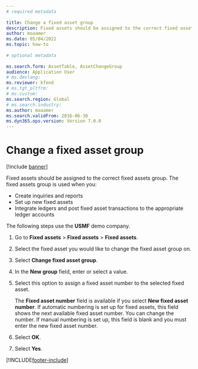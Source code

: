 ```yaml
--- 
# required metadata 
 
title: Change a fixed asset group
description: Fixed assets should be assigned to the correct fixed assets group. 
author: moaamer
ms.date: 05/04/2022
ms.topic: how-to 
 
# optional metadata 
 
ms.search.form: AssetTable, AssetChangeGroup   
audience: Application User 
# ms.devlang:  
ms.reviewer: kfend
# ms.tgt_pltfrm:  
# ms.custom:  
ms.search.region: Global
# ms.search.industry: 
ms.author: moaamer
ms.search.validFrom: 2016-06-30 
ms.dyn365.ops.version: Version 7.0.0 
---
```

# Change a fixed asset group

[!include [banner](../../includes/banner.md)]

Fixed assets should be assigned to the correct fixed assets group. The fixed assets group is used when you:

 - Create inquiries and reports
 - Set up new fixed assets
 - Integrate ledgers and post fixed asset transactions to the appropriate ledger accounts

The following steps use the **USMF** demo company.

1. Go to **Fixed assets** > **Fixed assets** > **Fixed assets**.
2. Select the fixed asset you would like to change the fixed asset group on.
3. Select **Change fixed asset group**.
4. In the **New group** field, enter or select a value.
5. Select this option to assign a fixed asset number to the selected fixed asset.
   
   The **Fixed asset number** field is available if you select **New fixed asset number**. If automatic numbering is set up for fixed assets, this field shows the next available fixed asset number. You can change the number. If manual numbering is set up, this field is blank and you must enter the new fixed asset number.     

6. Select **OK**.
7. Select **Yes**.


[!INCLUDE[footer-include](../../../includes/footer-banner.md)]
